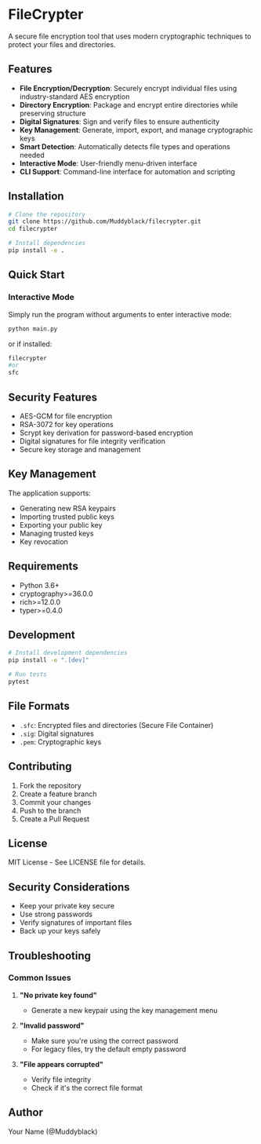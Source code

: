 # FileCrypter

A secure file encryption tool that uses modern cryptographic techniques to protect your files and directories.

## Features

- **File Encryption/Decryption**: Securely encrypt individual files using industry-standard AES encryption
- **Directory Encryption**: Package and encrypt entire directories while preserving structure
- **Digital Signatures**: Sign and verify files to ensure authenticity
- **Key Management**: Generate, import, export, and manage cryptographic keys
- **Smart Detection**: Automatically detects file types and operations needed
- **Interactive Mode**: User-friendly menu-driven interface
- **CLI Support**: Command-line interface for automation and scripting

## Installation

```bash
# Clone the repository
git clone https://github.com/Muddyblack/filecrypter.git
cd filecrypter

# Install dependencies
pip install -e .
```

## Quick Start

### Interactive Mode
Simply run the program without arguments to enter interactive mode:

```bash
python main.py
```

or if installed:

```bash
filecrypter
#or
sfc
```


## Security Features

- AES-GCM for file encryption
- RSA-3072 for key operations
- Scrypt key derivation for password-based encryption
- Digital signatures for file integrity verification
- Secure key storage and management

## Key Management

The application supports:
- Generating new RSA keypairs
- Importing trusted public keys
- Exporting your public key
- Managing trusted keys
- Key revocation

## Requirements

- Python 3.6+
- cryptography>=36.0.0
- rich>=12.0.0
- typer>=0.4.0

## Development

```bash
# Install development dependencies
pip install -e ".[dev]"

# Run tests
pytest
```

## File Formats

- `.sfc`: Encrypted files and directories (Secure File Container)
- `.sig`: Digital signatures
- `.pem`: Cryptographic keys

## Contributing

1. Fork the repository
2. Create a feature branch
3. Commit your changes
4. Push to the branch
5. Create a Pull Request

## License

MIT License - See LICENSE file for details.

## Security Considerations

- Keep your private key secure
- Use strong passwords
- Verify signatures of important files
- Back up your keys safely

## Troubleshooting

### Common Issues

1. **"No private key found"**
   - Generate a new keypair using the key management menu

2. **"Invalid password"**
   - Make sure you're using the correct password
   - For legacy files, try the default empty password

3. **"File appears corrupted"**
   - Verify file integrity
   - Check if it's the correct file format

## Author

Your Name (@Muddyblack)
